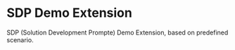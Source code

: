 SDP Demo Extension
=======

SDP (Solution Development Prompte) Demo Extension, based on predefined scenario.
